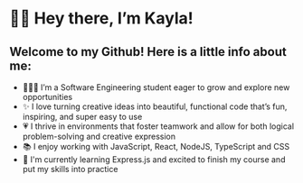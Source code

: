 <h1>👋🏾 Hey there, I’m Kayla!</h1>

<h2>Welcome to my Github! Here is a little info about me:</h2>
<ul>
  <li>👩🏽‍💻 I’m a Software Engineering student eager to grow and explore new opportunities</li>
  <li>✨ I love turning creative ideas into beautiful, functional code that’s fun, inspiring, and super easy to use</li>
  <li>💗 I thrive in environments that foster teamwork and allow for both logical problem-solving and creative expression</li>
  <li>📚 I enjoy working with JavaScript, React, NodeJS, TypeScript and CSS</li>
  <li>🌱 I'm currently learning Express.js and excited to finish my course and put my skills into practice </li>
</ul>


<!---
Kyssiei/Kyssiei is a ✨ special ✨ repository because its `README.md` (this file) appears on your GitHub profile.
You can click the Preview link to take a look at your changes.
--->

